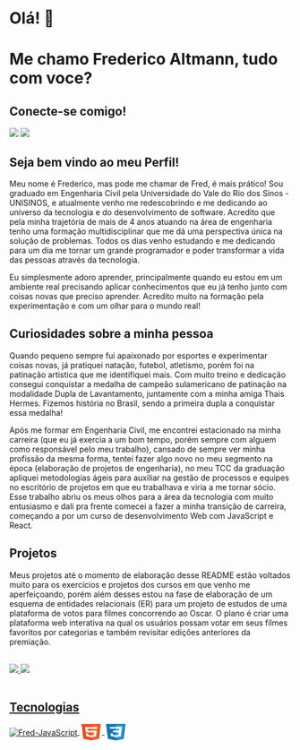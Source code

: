 <div>
    <h1>Olá! 👋 </h1>
    <h1>Me chamo Frederico Altmann, tudo com voce?</h1>
    <div>
    <h2>Conecte-se comigo!</h2>
   <a href="https://www.linkedin.com/in/frederico-altmann/" target="_blank"><img src="https://img.shields.io/badge/-LinkedIn-%230077B5?style=for-the-badge&logo=linkedin&logoColor=white" target="_blank"></a> 
    <a href = "mailto:frederico.1306@gmail.com"><img src="https://img.shields.io/badge/-Gmail-%23333?style=for-the-badge&logo=gmail&logoColor=white" target="_blank"></a>
</div>
    <h2>Seja bem vindo ao meu Perfil!</h2>
    <p>Meu nome é Frederico, mas pode me chamar de Fred, é mais prático! Sou graduado em Engenharia Civil pela Universidade do Vale do Rio dos Sinos - UNISINOS, e atualmente venho me redescobrindo e me dedicando ao universo da tecnologia e do desenvolvimento de software. Acredito que pela minha trajetória de mais de 4 anos atuando na área de engenharia tenho uma formação multidisciplinar que me dá uma perspectiva única na solução de problemas. Todos os dias venho estudando e me dedicando para um dia me tornar um grande programador e poder transformar a vida das pessoas através da tecnologia.
    </p>
    <p>Eu simplesmente adoro aprender, principalmente quando eu estou em um ambiente real precisando aplicar conhecimentos que eu já tenho junto com coisas novas que preciso aprender. Acredito muito na formação pela experimentação e com um olhar para o mundo real!
    </p>
    <h2>Curiosidades sobre a minha pessoa</h2>
    <p>Quando pequeno sempre fui apaixonado por esportes e experimentar coisas novas, já pratiquei natação, futebol, atletismo, porém foi na patinação artistica que me identifiquei mais. Com muito treino e dedicação consegui conquistar a medalha de campeão sulamericano de patinação na modalidade Dupla de Lavantamento, juntamente com a minha amiga Thais Hermes. Fizemos história no Brasil, sendo a primeira dupla a conquistar essa medalha!
    </p>
    <p>Após me formar em Engenharia Civil, me encontrei estacionado na minha carreira (que eu já exercia a um bom tempo, porém sempre com alguem como responsável pelo meu trabalho), cansado de sempre ver minha profissão da mesma forma, tentei fazer algo novo no meu segmento na época (elaboração de projetos de engenharia), no meu TCC da graduação apliquei metodologias ágeis para auxiliar na gestão de processos e equipes no escritório de projetos em que eu trabalhava e viria a me tornar sócio. Esse trabalho abriu os meus olhos para a área da tecnologia com muito entusiasmo e dali pra frente comecei a fazer a minha transição de carreira, começando a por um curso de desenvolvimento Web com JavaScript e React.
    </p>
<h2>Projetos</h2>
    <p>Meus projetos até o momento de elaboração desse README estão voltados muito para os exercícios e projetos dos cursos em que venho me aperfeiçoando, porém além desses estou na fase de elaboração de um esquema de entidades relacionais (ER) para um projeto de estudos de uma plataforma de votos para filmes concorrendo ao Oscar. O plano é criar uma plataforma web interativa na qual os usuários possam votar em seus filmes favoritos por categorias e também revisitar edições anteriores da premiação.
    </p>
    
</div>

<br>
<div align="start">
  <a href="https://github.com/FredRA1306">
  <img height="180em" src="https://github-readme-stats.vercel.app/api?username=FredRA1306&show_icons=true&theme=tokyonight&include_all_commits=true&count_private=true"/>
  <img height="180em" src="https://github-readme-stats.vercel.app/api/top-langs/?username=FredRA1306&layout=compact&langs_count=7&theme=tokyonight"/>
</div>
<div style="display: inline_block"><br>
    <h2>Tecnologias</h2>
  <img align="center" alt="Fred-JavaScript" height="30" width="30" src="https://cdn-icons-png.flaticon.com/512/5968/5968292.png">
    <img align="center" alt="Fred-HTML" height="30" width="40" src="https://raw.githubusercontent.com/devicons/devicon/master/icons/html5/html5-original.svg">
  <img align="center" alt="Fred-CSS" height="30" width="40" src="https://raw.githubusercontent.com/devicons/devicon/master/icons/css3/css3-original.svg">

</div>
</div>
<br>
<br>
